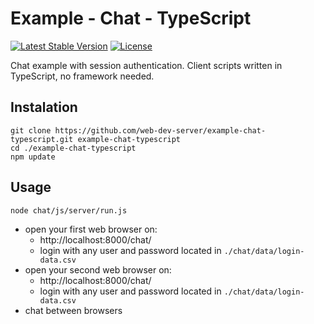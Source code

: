 # Example - Chat - TypeScript

[![Latest Stable Version](https://img.shields.io/badge/Stable-v3.0.0-brightgreen.svg?style=plastic)](https://github.com/web-dev-server/example-chat-typescript/releases)
[![License](https://img.shields.io/badge/Licence-BSD-brightgreen.svg?style=plastic)](https://github.com/web-dev-server/example-chat-typescript/blob/master/LICENSE.md)

Chat example with session authentication. Client scripts written in TypeScript, no framework needed.

## Instalation
```shell
git clone https://github.com/web-dev-server/example-chat-typescript.git example-chat-typescript
cd ./example-chat-typescript
npm update
```

## Usage
```shell
node chat/js/server/run.js
```
- open your first web browser on:
  - http://localhost:8000/chat/
  - login with any user and password located in `./chat/data/login-data.csv`
- open your second web browser on:
  - http://localhost:8000/chat/
  - login with any user and password located in `./chat/data/login-data.csv`
- chat between browsers